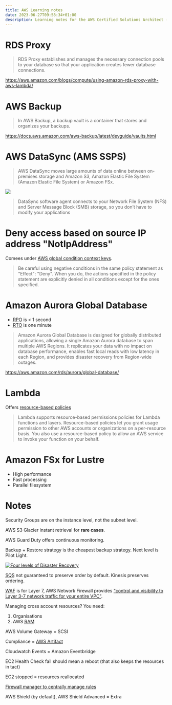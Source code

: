 ```yaml
---
title: AWS Learning notes
date: 2023-06-27T09:58:34+01:00
description: Learning notes for the AWS Certified Solutions Architect - Associate exam
---
```


# RDS Proxy

> RDS Proxy establishes and manages the necessary connection
> pools to your database so that your application creates fewer
> database connections.

https://aws.amazon.com/blogs/compute/using-amazon-rds-proxy-with-aws-lambda/

# AWS Backup

> In AWS Backup, a backup vault is a container that stores and organizes
> your backups.

https://docs.aws.amazon.com/aws-backup/latest/devguide/vaults.html

# AWS DataSync (AMS SSPS)

> AWS DataSync moves large amounts of data online between on-premises
> storage and Amazon S3, Amazon Elastic File System (Amazon Elastic File
> System) or Amazon FSx.

<a href="https://aws.amazon.com/datasync/">
<img src="https://s.natalian.org/2023-06-27/datasync.png">
</a>

> DataSync software agent connects to your Network File System (NFS) and
> Server Message Block (SMB) storage, so you don’t have to modify your
> applications

# Deny access based on source IP address "NotIpAddress"

Comees under [AWS global condition context keys](https://docs.aws.amazon.com/IAM/latest/UserGuide/reference_policies_condition-keys.html).

> Be careful using negative conditions in the same policy statement as
> "Effect": "Deny". When you do, the actions specified in the policy statement
> are explicitly denied in all conditions except for the ones specified.

# Amazon Aurora Global Database

* <abbr title="Recovery Point Objective">RPO</abbr> is < 1 second
* <abbr title="Recovery Time Objective">RTO</abbr> is one minute

> Amazon Aurora Global Database is designed for globally distributed
> applications, allowing a single Amazon Aurora database to span multiple AWS
> Regions. It replicates your data with no impact on database performance,
> enables fast local reads with low latency in each Region, and provides
> disaster recovery from Region-wide outages.

https://aws.amazon.com/rds/aurora/global-database/

# Lambda

Offers <a href="https://docs.aws.amazon.com/lambda/latest/dg/access-control-resource-based.html">resource-based policies</a>

> Lambda supports resource-based permissions policies for Lambda functions and
> layers. Resource-based policies let you grant usage permission to other AWS
> accounts or organizations on a per-resource basis. You also use a
> resource-based policy to allow an AWS service to invoke your function on your
> behalf.

# Amazon FSx for Lustre

* High performance
* Fast processing
* Parallel filesystem

# Notes

Security Groups are on the instance level, not the subnet level.

AWS S3 Glacier instant retrieval for **rare cases**.

AWS Guard Duty offers continuous monitoring.

Backup + Restore strategy is the cheapest backup strategy. Next level is Pilot Light.

<a href="/blog/2020/AWS_Pro_exam_notes/">
<img alt="Four levels of Disaster Recovery" src="https://s.natalian.org/2020-03-05/1583386197_2560x1440.png">
</a>


<abbr title="Amazon Simple Queue Service">SQS</abbr> not guaranteed to preserve order by default. Kinesis preserves ordering.

<abbr title="Web Application Firewall">WAF</abbr> is for Layer 7, AWS Network Firewall provides <a href="https://aws.amazon.com/network-firewall/faqs/#product-faqs#network-firewall-faqs#general">"control and visibility to Layer 3-7 network traffic for your entire VPC"</a>.

Managing cross account resources? You need:
1. Organisations
2. AWS <abbr title="Resource Access Manager">RAM</abbr>

AWS Volume Gateway = SCSI

Compliance = [AWS Artifact](https://aws.amazon.com/artifact/)

Cloudwatch Events = Amazon Eventbridge

EC2 Health Check fail should mean a reboot (that also keeps the resources in tact)

EC2 stopped = resources reallocated

[Firewall manager to centrally manage rules](https://aws.amazon.com/firewall-manager/)

AWS Shield (by default), AWS Shield Advanced = Extra

